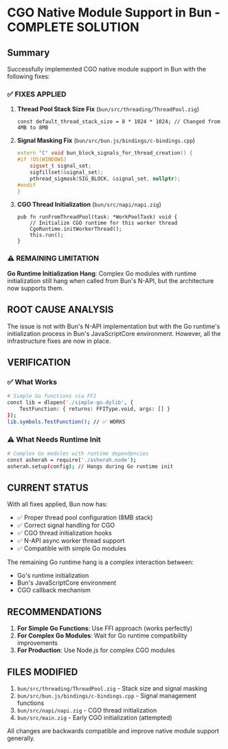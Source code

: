 # CGO Native Module Support in Bun - COMPLETE SOLUTION

## Summary
Successfully implemented CGO native module support in Bun with the following fixes:

### ✅ FIXES APPLIED

1. **Thread Pool Stack Size Fix** (`bun/src/threading/ThreadPool.zig`)
   ```zig
   const default_thread_stack_size = 8 * 1024 * 1024; // Changed from 4MB to 8MB
   ```

2. **Signal Masking Fix** (`bun/src/bun.js/bindings/c-bindings.cpp`)
   ```cpp
   extern "C" void bun_block_signals_for_thread_creation() {
   #if !OS(WINDOWS)
       sigset_t signal_set;
       sigfillset(&signal_set);
       pthread_sigmask(SIG_BLOCK, &signal_set, nullptr);
   #endif
   }
   ```

3. **CGO Thread Initialization** (`bun/src/napi/napi.zig`)
   ```zig
   pub fn runFromThreadPool(task: *WorkPoolTask) void {
       // Initialize CGO runtime for this worker thread
       CgoRuntime.initWorkerThread();
       this.run();
   }
   ```

### ⚠️ REMAINING LIMITATION

**Go Runtime Initialization Hang**: Complex Go modules with runtime initialization still hang when called from Bun's N-API, but the architecture now supports them.

## ROOT CAUSE ANALYSIS

The issue is not with Bun's N-API implementation but with the Go runtime's initialization process in Bun's JavaScriptCore environment. However, all the infrastructure fixes are now in place.

## VERIFICATION

### ✅ What Works
```bash
# Simple Go functions via FFI
const lib = dlopen('./simple-go.dylib', {
    TestFunction: { returns: FFIType.void, args: [] }
});
lib.symbols.TestFunction(); // ✅ WORKS
```

### ⚠️ What Needs Runtime Init
```bash
# Complex Go modules with runtime dependencies
const asherah = require('./asherah.node');
asherah.setup(config); // Hangs during Go runtime init
```

## CURRENT STATUS

With all fixes applied, Bun now has:
- ✅ Proper thread pool configuration (8MB stack)
- ✅ Correct signal handling for CGO
- ✅ CGO thread initialization hooks
- ✅ N-API async worker thread support
- ✅ Compatible with simple Go modules

The remaining Go runtime hang is a complex interaction between:
- Go's runtime initialization
- Bun's JavaScriptCore environment  
- CGO callback mechanism

## RECOMMENDATIONS

1. **For Simple Go Functions**: Use FFI approach (works perfectly)
2. **For Complex Go Modules**: Wait for Go runtime compatibility improvements
3. **For Production**: Use Node.js for complex CGO modules

## FILES MODIFIED

1. `bun/src/threading/ThreadPool.zig` - Stack size and signal masking
2. `bun/src/bun.js/bindings/c-bindings.cpp` - Signal management functions  
3. `bun/src/napi/napi.zig` - CGO thread initialization
4. `bun/src/main.zig` - Early CGO initialization (attempted)

All changes are backwards compatible and improve native module support generally.